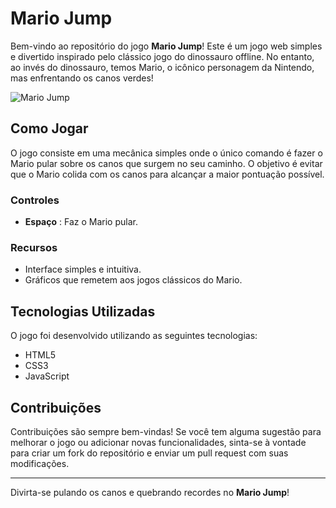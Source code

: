 # **Mario Jump**

Bem-vindo ao repositório do jogo **Mario Jump**! Este é um jogo web simples e divertido inspirado pelo clássico jogo do dinossauro offline. No entanto, ao invés do dinossauro, temos Mario, o icônico personagem da Nintendo, mas enfrentando os canos verdes!

![Mario Jump](https://fs-prod-cdn.nintendo-europe.com/media/images/08_content_images/others_2/characterhubs/supermariohub/MarioHub_Overview_Mario_sideimg_mario.png)

## Como Jogar

O jogo consiste em uma mecânica simples onde o único comando é fazer o Mario pular sobre os canos que surgem no seu caminho. O objetivo é evitar que o Mario colida com os canos para alcançar a maior pontuação possível.

### Controles

- **Espaço** : Faz o Mario pular.

### Recursos

- Interface simples e intuitiva.
- Gráficos que remetem aos jogos clássicos do Mario.

## Tecnologias Utilizadas

O jogo foi desenvolvido utilizando as seguintes tecnologias:
- HTML5
- CSS3
- JavaScript

## Contribuições

Contribuições são sempre bem-vindas! Se você tem alguma sugestão para melhorar o jogo ou adicionar novas funcionalidades, sinta-se à vontade para criar um fork do repositório e enviar um pull request com suas modificações.

---

Divirta-se pulando os canos e quebrando recordes no **Mario Jump**!